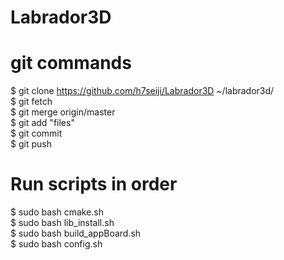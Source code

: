 # Labrador3D

# git commands
$ git clone https://github.com/h7seiji/Labrador3D ~/labrador3d/  
$ git fetch  
$ git merge origin/master  
$ git add "files"  
$ git commit  
$ git push  

# Run scripts in order
$ sudo bash cmake.sh  
$ sudo bash lib_install.sh  
$ sudo bash build_appBoard.sh   
$ sudo bash config.sh  
